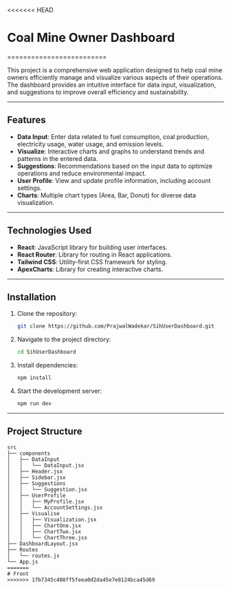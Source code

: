 <<<<<<< HEAD
# Coal Mine Owner Dashboard
=========================

This project is a comprehensive web application designed to help coal mine owners efficiently manage and visualize various aspects of their operations. The dashboard provides an intuitive interface for data input, visualization, and suggestions to improve overall efficiency and sustainability.

---

**Features**
------------

*   **Data Input**: Enter data related to fuel consumption, coal production, electricity usage, water usage, and emission levels.
*   **Visualize**: Interactive charts and graphs to understand trends and patterns in the entered data.
*   **Suggestions**: Recommendations based on the input data to optimize operations and reduce environmental impact.
*   **User Profile**: View and update profile information, including account settings.
*   **Charts**: Multiple chart types (Area, Bar, Donut) for diverse data visualization.

---

**Technologies Used**
---------------------

*   **React**: JavaScript library for building user interfaces.
*   **React Router**: Library for routing in React applications.
*   **Tailwind CSS**: Utility-first CSS framework for styling.
*   **ApexCharts**: Library for creating interactive charts.

---

**Installation**
----------------

1.  Clone the repository:
    
    ```bash
    git clone https://github.com/PrajwalWadekar/SihUserDashboard.git
    ```
    
2.  Navigate to the project directory:
    
    ```bash
    cd SihUserDashboard
    ```
    
3.  Install dependencies:
    
    ```bash
    npm install
    ```
    
4.  Start the development server:
    
    ```bash
    npm run dev
    ```

---

**Project Structure**
---------------------

```plaintext
src
├── components
│   ├── DataInput
│   │   └── DataInput.jsx
│   ├── Header.jsx
│   ├── Sidebar.jsx
│   ├── Suggestions
│   │   └── Suggestion.jsx
│   ├── UserProfile
│   │   ├── MyProfile.jsx
│   │   └── AccountSettings.jsx
│   ├── Visualise
│   │   ├── Visualization.jsx
│   │   ├── ChartOne.jsx
│   │   ├── ChartTwo.jsx
│   │   └── ChartThree.jsx
├── DashboardLayout.jsx
├── Routes
│   └── routes.js
└── App.js
=======
# Front
>>>>>>> 1fb7345c408ff5feea0d2da45e7e8124bca45d69
